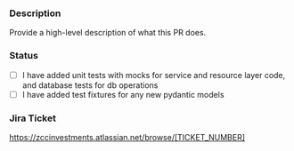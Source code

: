 ### Description
Provide a high-level description of what this PR does.

### Status
- [ ] I have added unit tests with mocks for service and resource layer code, and database tests for db operations
- [ ] I have added test fixtures for any new pydantic models

### Jira Ticket
https://zccinvestments.atlassian.net/browse/[TICKET_NUMBER]
